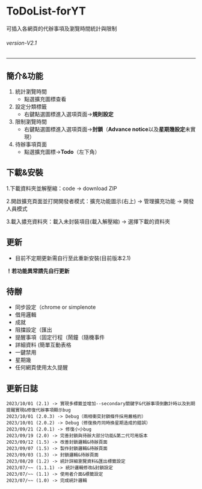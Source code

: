 # ToDoList-forYT
 可插入各網頁的代辦事項及瀏覽時間統計與限制
###### *version-V2.1* 
---
## 簡介&功能

1. 統計瀏覽時間
    - 點選擴充圖標查看 
2. 設定分類標籤
    - 右鍵點選圖標進入選項頁面->**規則設定**
3. 限制瀏覽時間
    - 右鍵點選圖標進入選項頁面->**封鎖**（**Advance notice**以及**星期幾設定**未實現）
4. 待辦事項頁面
    - 點選擴充圖標->**Todo**（左下角）
## 下載&安裝
1.下載資料夾並解壓縮：code -> download ZIP 

2.開啟擴充頁面並打開開發者模式：擴充功能圖示(右上) -> 管理擴充功能 -> 開發人員模式

3.載入擃充資料夾：載入未封裝項目(載入解壓縮) -> 選擇下載的資料夾

## 更新
- 目前不定期更新需自行至此重新安裝(目前版本2.1)

**__！若功能異常請先自行更新__**

## 待辦
- 同步設定（chrome or simplenote
- 借用邏輯
- 成就
- 阻擋設定（匯出
- 提醒事項（固定行程（鬧鐘（隨機事件
- 詳細資料 (簡單互動表格
- 一鍵禁用
- 星期幾
- 任何網頁使用太久提醒

## 更新日誌
    2023/10/01 (2.1) -> 實現多標籤並增加--secondary關鍵字&代辦事項倒數計時以及到期提醒實現&修復代辦事項顯示bug
    2023/10/01 (2.0.3) -> Debug（兩相衝突封鎖條件採用嚴格的）
    2023/10/01 (2.0.2) -> Debug（修復換月同時換星期造成的錯誤）
    2023/09/21 (2.0.1) -> 修復小小bug
    2023/09/19 (2.0) -> 完善封鎖與待辦大部分功能&第二代可用版本
    2023/09/12 (1.5) -> 改善封鎖邏輯&待辦頁面
    2023/09/07 (1.5) -> 製作封鎖邏輯&待辦頁面
    2023/09/03 (1.3) -> 封鎖邏輯&待辦頁面
    2023/08/20 (1.2) -> 統計詳細瀏覽資料&匯出標籤設定
    2023/07/~~ (1.1.1) -> 統計邏輯修改&封鎖設定
    2023/07/~~ (1.1) -> 使用者介面&標籤設定
    2023/07/~~ (1.0) -> 完成統計邏輯
    

